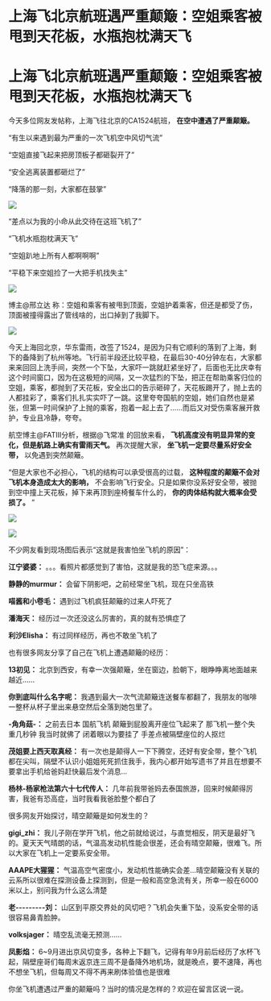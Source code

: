 # 上海飞北京航班遇严重颠簸：空姐乘客被甩到天花板，水瓶抱枕满天飞

# 上海飞北京航班遇严重颠簸：空姐乘客被甩到天花板，水瓶抱枕满天飞

今天多位网友发帖称，上海飞往北京的CA1524航班， **在空中遭遇了严重颠簸。**

“有生以来遇到最为严重的一次飞机空中风切气流”

“空姐直接飞起来把房顶板子都砸裂开了”

“安全逃离装置都砸烂了”

“降落的那一刻，大家都在鼓掌”

![](https://inews.gtimg.com/news_bt/Oql4Ag9yWM_XEMr_2VgjqREjpWsy680oIU0RjlE7e02HkAA/1000)

“差点以为我的小命从此交待在这班飞机了”

“飞机水瓶抱枕满天飞”

“空姐趴地上所有人都啊啊啊”

“平稳下来空姐捡了一大把手机找失主”

![](https://inews.gtimg.com/news_bt/OoEwZbqpCeVap4P7iPLFZmV6438kNOpzOpe5eXLpHwoMQAA/1000)

博主@邢立达 称：空姐和乘客有被甩到顶面，空姐护着乘客，但还是都受了伤，顶面被撞得露出了管线啥的，出口掉到了我脚下。

![](https://inews.gtimg.com/news_bt/O7KCaiA3ufz_j5uokBOm9eA2MrF3QNGi9ldeHsXsrsPK4AA/1000)

今天上海回北京，华东雷雨，改签了1524，是因为只有它顺利的落到了上海，剩下的备降到了杭州等地。飞行前半段还比较平稳，在最后30-40分钟左右，大家都来来回回上洗手间，突然一个下坠，大家吓一跳就赶紧坐好了，后面也无比庆幸有这个时间窗口，因为在这极短的间隔，又一次猛烈的下坠，把正在帮助乘客归位的空姐，乘客，都抛到了天花板，安全出口的告示砸碎了，天花板踢开了，抛上去的人都挂彩了，乘客们扎扎实实吓了一跳。这里夸夸国航的空姐，她们自然也是紧张，但第一时间保护了上抛的乘客，抱着一起上去了……而后又对受伤乘客展开救护，专业且冷静，夸夸。

航空博主@FATIII分析，根据@飞常准 的回放来看， **飞机高度没有明显异常的变化，但是航路上确实有雷雨天气。** 再次提醒大家，
**坐飞机一定要尽量系好安全带，** 以免遇到突然颠簸。

“但是大家也不必担心，飞机的结构可以承受很高的过载， **这种程度的颠簸不会对飞机本身造成太大的影响，**
不会影响飞行安全。只是如果你没系好安全带，被抛到空中撞上天花板，掉下来再顶到座椅餐车什么的， **你的肉体结构就大概率会受损了。** ”

![](https://inews.gtimg.com/news_bt/OBqhMJHvn40XEYbTf0VvESxl8vMA0ht5Zl4z9q3c31GVkAA/1000)

![](https://inews.gtimg.com/news_bt/O98YFUROMWi0owd0axcXzqGFKjIyApmo8-RpxsvyK9W3gAA/1000)

不少网友看到现场图后表示“这就是我害怕坐飞机的原因”：

**江宁婆婆：** 。。。看照片都感觉到了害怕，这就是我的恐飞症来源。。。

**静静的murmur：** 会留下阴影吧，之前经常坐飞机，现在只坐高铁

**喵酱和小卷毛：** 遇到过飞机疯狂颠簸的过来人吓死了

**潘海天：** 经历过一次还没这么厉害的，真的就有恐惧症了

**利沙Elisha：** 有过同样经历，再也不敢坐飞机了

也有很多网友分享了自己在飞机上遭遇颠簸的经历：

**13初见：** 北京到西安，有幸一次强颠簸，坐在窗边，脸朝下，眼睁睁离地面越来越近……

**你到底叫什么名字呢：** 我遇到最大一次气流颠簸连送餐车都翻了，我朋友的咖啡一整杯从杯子里出来悬空然后全落到她包里了。

**-角角菇-：** 之前去日本 国航飞机 颠簸到屁股离开座位飞起来了 那飞机一整个失重几秒钟 我当时就佛了 闭着眼以为要挂了 手差点被隔壁座位的人抠烂

**茂姐要上西天取真经：**
有一次也是颠得人一下下腾空，还好有安全带，整个飞机都在尖叫，隔壁不认识小姐姐死死抓住我手，我内心都开始写遗书了并且在想要不要拿出手机给爸妈赶快最后发个消息…

**杨林-杨家枪法第六十七代传人：** 几年前我带爸妈去泰国旅游，回来时候颠得厉害，我爸有恐高症，当时我看我爸脸整个都白了

很多网友开始探讨，晴空颠簸是如何发生的？

**gigi_zhi：**
我儿子刚在学开飞机，他之前就给说过，与直觉相反，阴天是最好飞的。夏天天气晴朗的话，气温高发动机性能会很差，还会有晴空颠簸，很难飞。所以大家在飞机上一定要系安全带。

**AAAPE大猩猩：**
气温高空气密度小，发动机性能确实会差…晴空颠簸没有关联的云系所以很难在探测设备上探测到，但是一般和高空急流有关，所幸一般在6000米以上，别问我为什么这么清楚

**老---------刘：** 山区到平原交界处的风切吧？飞机会失重下坠，没系安全带的话很容易鼻青脸肿。

**volksjager：** 晴空乱流毫无预测……

**凤影焰：**
6~9月进出京风切变多，各种上下翻飞，记得有年9月前后经历了水杯飞起，隔壁座哥们每周末返京连三周不是备降外地机场，就是晚点，要不速降，再也不想坐飞机，但每周又不得不再来刷体验值也是很难

你坐飞机遭遇过严重的颠簸吗？当时的情况是怎样的？欢迎在留言区说一说。

